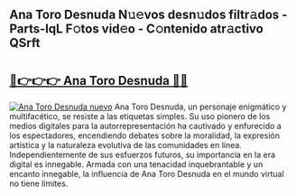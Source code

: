 ## Ana Toro Desnuda N𝚞𝚎vos desn𝚞dos filtr𝚊dos - Parts-lqL F𝚘tos vid𝚎o - C𝚘ntenido atr𝚊ctivo QSrft

# <h2><a href="http://mb8pab.tromn.icu/?c=Ana+Toro+Desnuda">🔗👉👉👉 Ana Toro Desnuda 🔗🔗</a></h2>

[![Ana Toro Desnuda nuevo](https://i.imgur.com/pEAQMta.gif)](http://mb8pab.tromn.icu/?c=Ana+Toro+Desnuda)
Ana Toro Desnuda, un personaje enigmático y multifacético, se resiste a las etiquetas simples. Su uso pionero de los medios digitales para la autorrepresentación ha cautivado y enfurecido a los espectadores, encendiendo debates sobre la moralidad, la expresión artística y la naturaleza evolutiva de las comunidades en línea. Independientemente de sus esfuerzos futuros, su importancia en la era digital es innegable. Armada con una tenacidad inquebrantable y un encanto innegable, la influencia de Ana Toro Desnuda en el mundo virtual no tiene límites.
